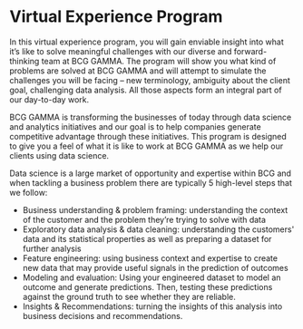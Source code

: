 # Virtual Experience Program

In this virtual experience program, you will gain enviable insight into what it’s like to solve meaningful challenges with our diverse and forward-thinking team at BCG GAMMA. The program will show you what kind of problems are solved at BCG GAMMA and will attempt to simulate the challenges you will be facing – new terminology, ambiguity about the client goal, challenging data analysis. All those aspects form an integral part of our day-to-day work.

BCG GAMMA is transforming the businesses of today through data science and analytics initiatives and our goal is to help companies generate competitive advantage through these initiatives. This program is designed to give you a feel of what it is like to work at BCG GAMMA as we help our clients using data science.

Data science is a large market of opportunity and expertise within BCG and when tackling a business problem there are typically 5 high-level steps that we follow:

* Business understanding & problem framing: understanding the context of the customer and the problem they’re trying to solve with data
* Exploratory data analysis & data cleaning: understanding the customers' data and its statistical properties as well as preparing a dataset for further analysis
* Feature engineering: using business context and expertise to create new data that may provide useful signals in the prediction of outcomes
* Modeling and evaluation: Using your engineered dataset to model an outcome and generate predictions. Then, testing these predictions against the ground truth to see whether they are reliable.
* Insights & Recommendations: turning the insights of this analysis into business decisions and recommendations.
